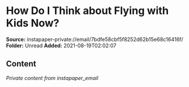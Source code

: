 # How Do I Think about Flying with Kids Now?

**Source:** instapaper-private://email/7bdfe58cbf5f8252d62b15e68c16416f/
**Folder:** Unread
**Added:** 2021-08-19T02:02:07




## Content
*Private content from instapaper_email*
